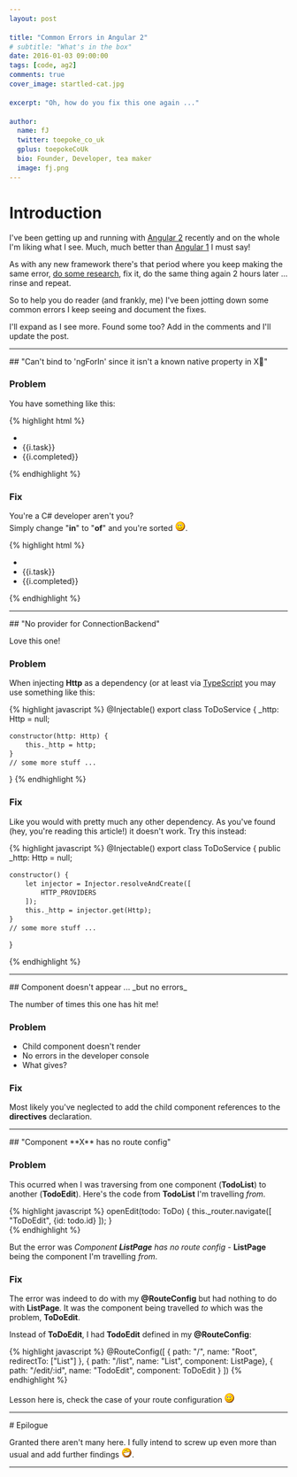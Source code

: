 ```yaml
---
layout: post

title: "Common Errors in Angular 2"
# subtitle: "What's in the box"
date: 2016-01-03 09:00:00
tags: [code, ag2]
comments: true
cover_image: startled-cat.jpg

excerpt: "Oh, how do you fix this one again ..."

author:
  name: fJ
  twitter: toepoke_co_uk
  gplus: toepokeCoUk
  bio: Founder, Developer, tea maker
  image: fj.png
---
```


# Introduction

I've been getting up and running with [Angular 2](http://angular.io/) 
recently and on the whole I'm liking what I see.  Much, much better than [Angular 1](https://angularjs.org/) I must say!

As with any new framework there's that period where you keep making the same error, [do some research](https://google.co.uk), 
fix it, do the same thing again 2 hours later ... rinse and repeat.

So to help you do reader (and frankly, me) I've been jotting down some common errors I keep seeing
and document the fixes.  

I'll expand as I see more.  Found some too?  Add in the comments and I'll update the post.

<hr class="fancy"/>
## "Can't bind to 'ngForIn' since it isn't a known native property in X"

### Problem
You have something like this:

{% highlight html %}
<ul>
	<li *ngFor="var i in _items">
		<li>{{i.task}}</li>
		<li>{{i.completed}}</li>
	</li>
</ul>
{% endhighlight %}

### Fix

You're a C# developer aren't you?<br/>
Simply change "**in**" to "**of**" and you're sorted <img src="/images/smile.png" alt="smile" title="smile" />. 

{% highlight html %}
<ul>
	<li *ngFor="var i of _items">
		<li>{{i.task}}</li>
		<li>{{i.completed}}</li>
	</li>
</ul>
{% endhighlight %}

<hr class="fancy"/>
## "No provider for ConnectionBackend"

Love this one!

### Problem

When injecting **Http** as a dependency (or at least via [TypeScript](http://www.typescriptlang.org/)
you may use something like this:

{% highlight javascript %}
@Injectable()
export class ToDoService {
	_http: Http = null;
	
	constructor(http: Http) {
		this._http = http;		
	}
	// some more stuff ...
}
{% endhighlight %}

### Fix

Like you would with pretty much any other dependency.  As you've found (hey, you're reading this article!)
it doesn't work.  Try this instead:

{% highlight javascript %}
@Injectable()
export class ToDoService {
	public _http: Http = null;
	
	constructor() {
		let injector = Injector.resolveAndCreate([
			HTTP_PROVIDERS
		]);
		this._http = injector.get(Http);
	}
	// some more stuff ...
}
	
{% endhighlight %}

<hr class="fancy"/>
## Component doesn't appear ... _but no errors_

The number of times this one has hit me!

### Problem

 - Child component doesn't render
 - No errors in the developer console
 - What gives?

### Fix

Most likely you've neglected to add the child component references to the **directives** declaration. 


<hr class="fancy"/>
## "Component **X** has no route config"

### Problem

This ocurred when I was traversing from one component (**TodoList**) to another (**TodoEdit**).  Here's the code from **TodoList** I'm travelling _from_.

{% highlight javascript %}
	openEdit(todo: ToDo) {
		this._router.navigate([
			"ToDoEdit", {id: todo.id}
		]);
	}	 
{% endhighlight %}

But the error was _Component **ListPage** has no route config_ - **ListPage** being the component I'm travelling _from_.

### Fix

The error was indeed to do with my **@RouteConfig** but had nothing to do with **ListPage**.  It was the component being travelled _to_ which was the problem, **ToDoEdit**.

Instead of **ToDoEdit**, I had **TodoEdit** defined in my **@RouteConfig**:

{% highlight javascript %}
@RouteConfig([
	{ path: "/", name: "Root", redirectTo: ["List"] },
	{ path: "/list", name: "List", component: ListPage},
	{ path: "/edit/:id", name: "TodoEdit", component: ToDoEdit }
])
{% endhighlight %}

Lesson here is, check the case of your route configuration <img src="/images/smile.png" alt="smile" title="smile" />


<hr class="fancy"/>
# Epilogue

Granted there aren't many here.  I fully intend to screw up even more than usual and add further findings
<img src="/images/grin.png" alt="grin" title="grin" />.

<hr class="fancy"/>
